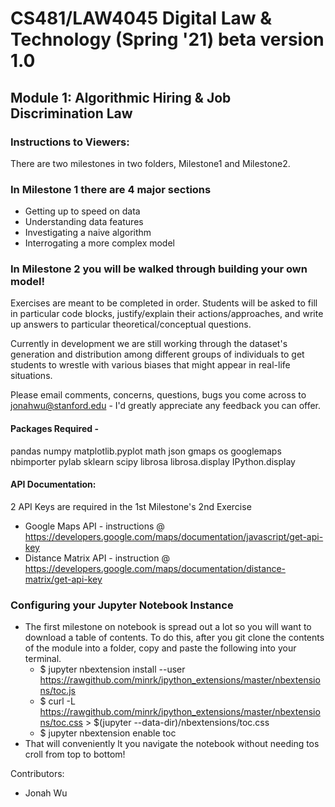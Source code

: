 # CS481/LAW4045 Digital Law & Technology (Spring '21) beta version 1.0
## Module 1: Algorithmic Hiring & Job Discrimination Law

### Instructions to Viewers:

There are two milestones in two folders, Milestone1 and Milestone2.


### In Milestone 1 there are 4 major sections
- Getting up to speed on data
- Understanding data features
- Investigating a naive algorithm
- Interrogating a more complex model

### In Milestone 2 you will be walked through building your own model!

Exercises are meant to be completed in order. Students will be asked to fill in particular code blocks, justify/explain their actions/approaches, and write up answers to particular theoretical/conceptual questions.

Currently in development we are still working through the dataset's generation and distribution among different groups of individuals to get students to wrestle with various biases that might appear in real-life situations.

Please email comments, concerns, questions, bugs you come across to jonahwu@stanford.edu - I'd greatly appreciate any feedback you can offer.


#### Packages Required - 
pandas 
numpy 
matplotlib.pyplot
math
json 
gmaps
os
googlemaps
nbimporter
pylab
sklearn
scipy
librosa
librosa.display
IPython.display


#### API Documentation: 
2 API Keys are required in the 1st Milestone's 2nd Exercise
- Google Maps API - instructions @ https://developers.google.com/maps/documentation/javascript/get-api-key
- Distance Matrix API - instruction @ https://developers.google.com/maps/documentation/distance-matrix/get-api-key

### Configuring your Jupyter Notebook Instance
- The first milestone on notebook is spread out a lot so you will want to download a table of contents. To do this, after you git clone the contents of the module into a folder, copy and paste the following into your terminal. 
    - $ jupyter nbextension install --user https://rawgithub.com/minrk/ipython_extensions/master/nbextensions/toc.js
    - $ curl -L https://rawgithub.com/minrk/ipython_extensions/master/nbextensions/toc.css > $(jupyter --data-dir)/nbextensions/toc.css
    - $ jupyter nbextension enable toc
- That will conveniently lt you navigate the notebook without needing tos croll from top to bottom!



Contributors: 
- Jonah Wu

